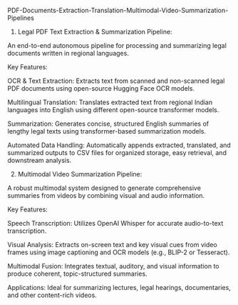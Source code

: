 PDF-Documents-Extraction-Translation-Multimodal-Video-Summarization-Pipelines

1. Legal PDF Text Extraction & Summarization Pipeline:

An end-to-end autonomous pipeline for processing and summarizing legal documents written in regional languages.

Key Features:

OCR & Text Extraction: Extracts text from scanned and non-scanned legal PDF documents using open-source Hugging Face OCR models.

Multilingual Translation: Translates extracted text from regional Indian languages into English using different open-source transformer models.

Summarization: Generates concise, structured English summaries of lengthy legal texts using transformer-based summarization models.

Automated Data Handling: Automatically appends extracted, translated, and summarized outputs to CSV files for organized storage, easy retrieval, and downstream analysis.

2. Multimodal Video Summarization Pipeline:

A robust multimodal system designed to generate comprehensive summaries from videos by combining visual and audio information.

Key Features:

Speech Transcription: Utilizes OpenAI Whisper for accurate audio-to-text transcription.

Visual Analysis: Extracts on-screen text and key visual cues from video frames using image captioning and OCR models (e.g., BLIP-2 or Tesseract).

Multimodal Fusion: Integrates textual, auditory, and visual information to produce coherent, topic-structured summaries.

Applications: Ideal for summarizing lectures, legal hearings, documentaries, and other content-rich videos.
